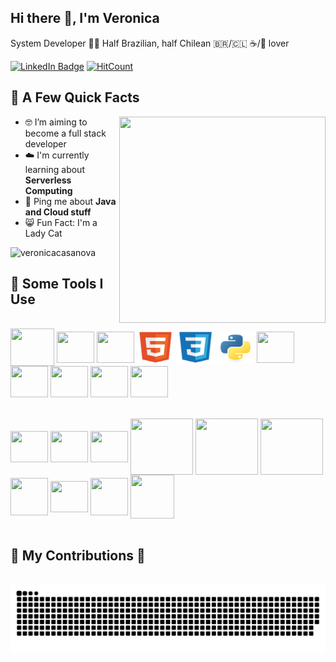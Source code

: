 <h2>Hi there 👋, I'm Veronica</a></h2> 
<p>System Developer 👩‍💻 Half Brazilian, half Chilean 🇧🇷/🇨🇱 ☕/🍵 lover</p>
<p><a href="https://www.linkedin.com/in/veronicacasanova/"><img src="https://img.shields.io/badge/-@veronicacasanova-0077B5?style=flat-square&amp;labelColor=0077B5&amp;logo=LinkedIn&amp;link=https://www.linkedin.com/in/veronicacasanova/" alt="LinkedIn Badge"></a> <a href="http://hits.dwyl.com/VeronicaCasanova/VeronicaCasanova/VeronicaCasanova.svg?style=flat-square"><img src="https://hits.dwyl.com/VeronicaCasanova/VeronicaCasanova/VeronicaCasanova.svg?style=flat-square" alt="HitCount"></a></p>
<h2>🔎 A Few Quick Facts</h2>
<img align="right" height="330" width="330" src="https://github.com/VeronicaCasanova/VeronicaCasanova/assets/133685494/7eda81c3-e85c-48b9-8343-791a5b19013d"/>
<ul>
  <li>🤓 I’m aiming to become a full stack developer</li>
  <li>☁️ I'm currently learning about <strong>Serverless Computing</strong></li>
  <li>💬 Ping me about <strong>Java and Cloud stuff</strong></li>
  <li>😸 Fun Fact: I'm a Lady Cat</li>
</ul>
<img src="https://github-readme-stats.vercel.app/api?username=VeronicaCasanova&show_icons=true&theme=tokyonight&count_private=true" alt="veronicacasanova"/>
<h2>🧰 Some Tools I Use</h2>
<div style="display: inline_block"><br>
  <img align="center" height="60" width="70" src="https://cdn.jsdelivr.net/gh/devicons/devicon/icons/java/java-original-wordmark.svg"/>     
  <img align="center" height="50" width="60" src="https://cdn.jsdelivr.net/gh/devicons/devicon/icons/javascript/javascript-plain.svg"/> 
  <img align="center" height="50" width="60" src="https://cdn.jsdelivr.net/gh/devicons/devicon/icons/typescript/typescript-plain.svg" />         
  <img align="center" height="50" width="60" src="https://raw.githubusercontent.com/devicons/devicon/master/icons/html5/html5-original.svg"/>
  <img align="center" height="50" width="60" src="https://raw.githubusercontent.com/devicons/devicon/master/icons/css3/css3-original.svg"/>
  <img align="center" height="50" width="60" src="https://raw.githubusercontent.com/devicons/devicon/master/icons/python/python-original.svg"/>
  <img align="center" height="50" width="60" src="https://cdn.jsdelivr.net/gh/devicons/devicon/icons/c/c-plain.svg"/>         
  <img align="center" height="50" width="60" src="https://cdn.jsdelivr.net/gh/devicons/devicon/icons/csharp/csharp-plain.svg"/>  
  <img align="center" height="50" width="60" src="https://cdn.jsdelivr.net/gh/devicons/devicon/icons/yarn/yarn-original.svg"/>
  <img align="center" height="50" width="60" src="https://cdn.jsdelivr.net/gh/devicons/devicon/icons/visualstudio/visualstudio-plain.svg"/>
  <img align="center" height="50" width="60" src="https://cdn.jsdelivr.net/gh/devicons/devicon/icons/vscode/vscode-original.svg"/></div><br>
<div style="display: inline_block"><br>
  <img align="center" height="50" width="60" src="https://cdn.jsdelivr.net/gh/devicons/devicon/icons/nodejs/nodejs-original.svg"/>
  <img align="center" height="50" width="60" src="https://cdn.jsdelivr.net/gh/devicons/devicon/icons/git/git-original.svg"/>
  <img align="center" height="50" width="60" src="https://cdn.jsdelivr.net/gh/devicons/devicon/icons/github/github-original.svg"/>            
  <img align="center" height="90" width="100" src="https://cdn.jsdelivr.net/gh/devicons/devicon/icons/mysql/mysql-original-wordmark.svg"/>
  <img align="center" height="90" width="100" src="https://cdn.jsdelivr.net/gh/devicons/devicon/icons/oracle/oracle-original.svg"/>
  <img align="center" height="90" width="100" src="https://cdn.jsdelivr.net/gh/devicons/devicon/icons/php/php-plain.svg"/>
  <img align="center" height="60" width="60" src="https://cdn.jsdelivr.net/gh/devicons/devicon/icons/bootstrap/bootstrap-plain-wordmark.svg"/>
  <img align="center" height="50" width="60" src="https://cdn.jsdelivr.net/gh/devicons/devicon/icons/react/react-original-wordmark.svg"/>
  <img align="center" height="60" width="60" src="https://cdn.jsdelivr.net/gh/devicons/devicon/icons/googlecloud/googlecloud-original.svg"/>
  <img align="center" height="70" width="70" src="https://cdn.jsdelivr.net/gh/devicons/devicon@latest/icons/microsoftsqlserver/microsoftsqlserver-original-wordmark.svg"/>       
</div><br> 
  <h2>🐍 My Contributions 🐍</h2>
  <br>
  <img alt="snake eating my contributions" src="https://raw.githubusercontent.com/VeronicaCasanova/VeronicaCasanova/output/github-contribution-grid-snake.svg"/> 
 

 



